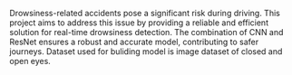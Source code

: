 Drowsiness-related accidents pose a significant risk during driving. This project aims to address this issue by providing a reliable and efficient solution for real-time drowsiness detection. The combination of CNN and ResNet ensures a robust and accurate model, contributing to safer journeys. Dataset used for buliding model is image dataset of closed and open eyes.
